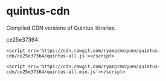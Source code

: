 quintus-cdn
===========

Compiled CDN versions of Quintus libraries.


ce25e37364:

```<script src='https://cdn.rawgit.com/ryanpcmcquen/quintus-cdn/ce25e37364/quintus-all.js'></script>```

```<script src='https://cdn.rawgit.com/ryanpcmcquen/quintus-cdn/ce25e37364/quintus-all.min.js'></script>```

